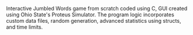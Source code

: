 Interactive Jumbled Words game from scratch coded using C, GUI created using Ohio State's Proteus Simulator. The program logic incorporates custom data files, random generation, advanced statistics using structs, and time limits.
